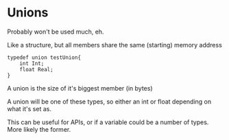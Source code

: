 # Unions

Probably won't be used much, eh.

Like a structure, but all members share the same (starting) memory address

    typedef union testUnion{
    	int Int;
    	float Real;
    }

A union is the size of it's biggest member (in bytes)

A union will be one of these types, so either an int or float depending on what it's set as.


This can be useful for APIs, or if a variable could be a number of types. More likely the former. 
